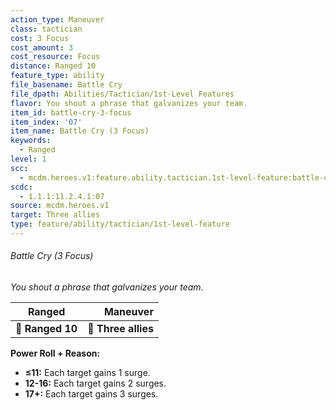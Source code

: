 ```yaml
---
action_type: Maneuver
class: tactician
cost: 3 Focus
cost_amount: 3
cost_resource: Focus
distance: Ranged 10
feature_type: ability
file_basename: Battle Cry
file_dpath: Abilities/Tactician/1st-Level Features
flavor: You shout a phrase that galvanizes your team.
item_id: battle-cry-3-focus
item_index: '07'
item_name: Battle Cry (3 Focus)
keywords:
  - Ranged
level: 1
scc:
  - mcdm.heroes.v1:feature.ability.tactician.1st-level-feature:battle-cry-3-focus
scdc:
  - 1.1.1:11.2.4.1:07
source: mcdm.heroes.v1
target: Three allies
type: feature/ability/tactician/1st-level-feature
---
```


###### Battle Cry (3 Focus)

*You shout a phrase that galvanizes your team.*

| **Ranged**       |        **Maneuver** |
| ---------------- | ------------------: |
| **📏 Ranged 10** | **🎯 Three allies** |

**Power Roll + Reason:**

- **≤11:** Each target gains 1 surge.
- **12-16:** Each target gains 2 surges.
- **17+:** Each target gains 3 surges.
